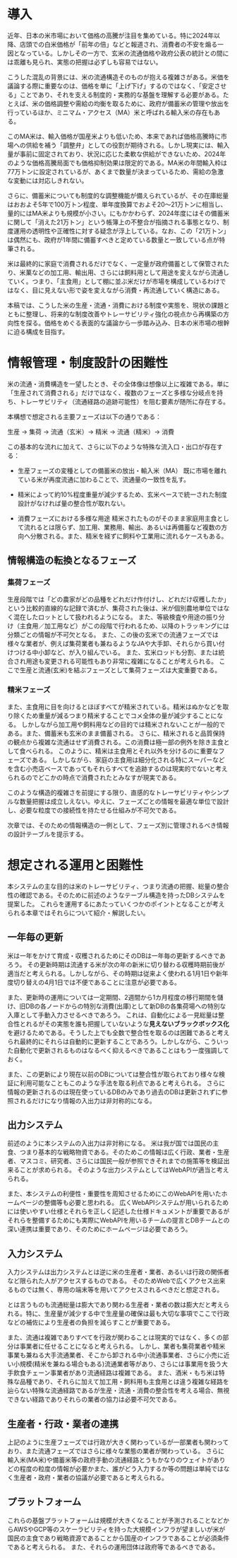 # 導入
近年、日本の米市場において価格の高騰が注目を集めている。特に2024年以降、店頭での白米価格が「前年の倍」などと報道され、消費者の不安を煽る一因となっている。しかしその一方で、玄米の流通価格や政府公表の統計との間には乖離も見られ、実態の把握は必ずしも容易ではない。

こうした混乱の背景には、米の流通構造そのものが抱える複雑さがある。米価を議論する際に重要なのは、価格を単に「上げ下げ」するのではなく、「安定させる」ことであり、それを支える制度的・実務的な基盤を理解する必要がある。たとえば、米の価格調整や需給の均衡を取るために、政府が備蓄米の管理や放出を行っているほか、ミニマム・アクセス（MA）米と呼ばれる輸入米の存在もある。

このMA米は、輸入価格が国産米よりも低いため、本来であれば価格高騰時に市場への供給を補う「調整弁」としての役割が期待される。しかし現実には、輸入量が事前に固定されており、状況に応じた柔軟な供給ができないため、2024年のような価格高騰局面でも価格抑制効果は限定的である。MA米の年間輸入枠は77万トンに設定されているが、あくまで数量が決まっているため、需給の急激な変動には対応しきれない。

さらに、備蓄米についても制度的な調整機能が備えられているが、その在庫総量はおおよそ5年で100万トン程度、単年度換算でおよそ20～21万トンに相当し、量的にはMA米よりも規模が小さい。にもかかわらず、2024年度にはその備蓄米に関して「消えた21万トン」という帳簿上の不整合が指摘される事態となり、制度運用の透明性や正確性に対する疑念が浮上している。なお、この「21万トン」は偶然にも、政府が1年間に備蓄すべきと定めている数量と一致している点が特筆される。

米は最終的に家庭で消費されるだけでなく、一定量が政府備蓄として保管されたり、米菓などの加工用、輸出用、さらには飼料用として用途を変えながら流通していく。つまり、「主食用」として棚に並ぶ米だけが市場を構成しているわけではなく、目に見えない形で姿を変えながら消費・再流通していく構造にある。

本稿では、こうした米の生産・流通・消費における制度や実態を、現状の課題とともに整理し、将来的な制度改善やトレーサビリティ強化の視点から再構築の方向性を探る。価格をめぐる表面的な議論から一歩踏み込み、日本の米市場の根幹に迫る構成を目指す。


# 情報管理・制度設計の困難性
米の流通・消費構造を一望したとき、その全体像は想像以上に複雑である。単に「生産されて消費される」だけではなく、複数のフェーズと多様な分岐点を持ち、トレーサビリティ（流通経路の追跡可能性）を阻む要素が随所に存在する。

本構想で想定される主要フェーズは以下の通りである：

生産 → 集荷 → 流通（玄米）→ 精米 → 流通（精米）→ 消費

この基本的な流れに加えて、さらに以下のような特殊な流入口・出口が存在する：

- 生産フェーズの変種としての備蓄米の放出・輸入米（MA）
既に市場を離れている米が再度流通に加わることで、流通量の一致性を乱す。

- 精米によって約10%程度重量が減少するため、玄米ベースで統一された制度設計がなければ量の整合性が取れない。

- 消費フェーズにおける多様な用途
精米されたものがそのまま家庭用主食として流れるとは限らず、加工用、業務用、輸出、あるいは再備蓄など複数の方向へ分散される。また、精米を経ずに飼料や工業用に流れるケースもある。

## 情報構造の転換となるフェーズ
### 集荷フェーズ
生産段階では「どの農家がどの品種をどれだけ作付けし、どれだけ収穫したか」という比較的直線的な記録で済むが、集荷された後は、米が個別農地単位ではなく混在したロットとして扱われるようになる。
また、等級検査や用途の振り分け（主食用／加工用など）がこの段階で行われるため、以降のトラッキングには分類ごとの情報が不可欠となる。
また、この後の玄米での流通フェーズでは様々な業者が、例えば集荷業者も兼ねるようなJAや大手卸、それらから買い付けつける中小卸など、が入り組んでいる。
また、玄米ロッドも分割、または統合され用途も変更される可能性もあり非常に複雑になることが考えられる。
ここで生産と流通(玄米)を結ぶフェーズとして集荷フェーズは大変重要である。

### 精米フェーズ
また、主食用に目を向けるとほぼすべてが精米されている。精米はぬかなどを取り除くため重量が減るつまり精米することでコメ全体の量が減少することになる。
しかしながら加工用や飼料用などの目的では精米されないことが一般的である。また、備蓄米も玄米のまま備蓄される。
さらに、精米されると品質保持の観点から複雑な流通はせず消費される。この消費は極一部の例外を除き主食として食べられる。
このように、精米は主食用とそれ以外を分けるのに重要なフェーズである。
しかしながら、家庭の主食用は細分化される特にスーパーなどを含む小売店ベースであってもそれらすべてを追跡するのは現実的でないと考えられるのでどこかの時点で消費されたとみなすが現実である。

このような構造的複雑さを前提にする限り、直感的なトレーサビリティやシンプルな数量把握は成立しえない。ゆえに、フェーズごとの情報を最適な単位で設計し、必要な粒度での接続性を持たせる仕組みが不可欠である。

次章では、そのための情報構造の一例として、フェーズ別に管理されるべき情報の設計テーブルを提示する。




# 想定される運用と困難性

本システムの主な目的は米のトレーサビリティ、つまり流通の把握、総量の整合性の確認である。そのために前述のようなテーブル構造を持ったDBシステムを提案した。
これらを運用するにあたっていくつかのポイントとなることが考えられる本章ではそれらについて紹介・解説したい。

## 一年毎の更新

米は一年をかけて育成・収穫されるためにそのDBは一年毎の更新するべきであろう。
その更新時期は流通する米が次の年の新米に切り替わる収穫時期前後が適当だと考えられる。しかしながら、その時期は従来よく使われる1月1日や新年度切り替えの4月1日では不便であることに注意が必要である。

また、更新時の運用については一定期間、2週間から1カ月程度の移行期間を儲け、旧DBの各ノードからの特別な消費(出庫)として新DBの各集荷場への特別な入庫として手動入力させるべきであろう。
これは、自動化による一見総量は整合性とれるがその実態を誰も把握していないような**見えないブラックボックス化**を避けるためである。そうした上でも全数で整合性を取るのは困難であると考えられ最終的にそれらは自動的に更新することであろう。しかしながら、こういった自動化で更新されるものはなるべく抑えるべきであることはもう一度強調しておく。

また、この更新により現在以前のDBについては整合性が取られており様々な検証に利用可能なこともこのような手法を取る利点であると考えられる。
さらに情報の更新されるのは現在使っているDBのみであり過去のDBは更新されずに参照されるだけになり情報の入出力は非対称的になる。

## 出力システム

前述のように本システムの入出力は非対称になる。
米は我が国では国民の主食、つまり基本的な戦略物資である。そのためこの情報は広く行政、業者・生産者、マスコミ、研究者、さらには国民一般が参照できそれまでの施策等を検証出来ることが求められる。
そのような出力システムとしてはWebAPIが適当と考えられる。

また、本システムの利便性・重要性を周知させるためにこのWebAPIを用いたホームページの整備等も必要と思われる。
広くWebAPIシステムが用いられるためには使いやすい仕様とそれらを正しく記述した仕様ドキュメントが重要であるがそれらを整備するためにも実際にWebAPIを用いるチームの提言とDBチームとの深い連携は重要であり、そのためにホームページは必要であろう。

## 入力システム

入力システムは出力システムとは逆に米の生産者・業者、あるいは行政の関係者など限られた人がアクセスするものである。
そのためWebで広くアクセス出来るものでは無く、専用の端末等を用いてアクセスされるべきだと想定される。

とは言うものも流通総量は膨大であり関わる生産者・業者の数は膨大だと考えられる。特に、生産量が減少する中で生産量の確保は最も大切な事項でここで行政などの補佐により生産者の負担を減らすことが重要である。

また、流通は複雑でありすべてを行政が関わることは現実的ではなく、多くの部分は事業者に任せることになると考えられる。
しかし、業者も集荷業者や精米事業も兼ねる大手流通業者、そこから卸される中小流通事業者、さらに小売に近い小規模(精米を兼ねる場合もある)流通業者等があり、さらには事業用を扱う大手飲食チェーン事業者があり流通経路は複雑である。
また、酒米・もち米は特殊な品種であり、それらに加えて加工用・飼料用も主食用とは違う複雑な経路を辿らない特殊な流通経路であるが生産・流通・消費の整合性を考える場合、無視できない経路でありそれらの業者の協力は必要不可欠である。

## 生産者・行政・業者の連携

上記のように生産フェーズでは行政が大きく関わっているが一部業者も関わっており、また流通フェーズではさらに様々な業態の業者が関わっている。
さらに輸入米(MA米)や備蓄米等の政府手動の流通経路とうもかなりのウェイトがありどの程度の粒度の情報が必要かまた、誰がどう入力するか等の問題は単純ではなく生産者・政府・業者の協議が必要であると考えられる。

## プラットフォーム

これらの基盤プラットフォームは規模が大きくなることが予測されることなどからAWSやGCP等のスケーラビリティを持った大規模インフラが望ましいが米が国民の主食であり戦略資源であることから国産のインフラであることが必須条件であると考えられる。
また、それらの運用団体は政府等であるべきである。


